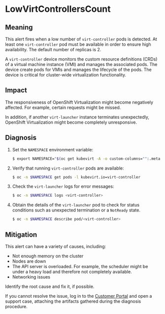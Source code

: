 # LowVirtControllersCount

## Meaning

This alert fires when a low number of `virt-controller` pods is detected. At
least one `virt-controller` pod must be available in order to ensure high
availability. The default number of replicas is 2.

A `virt-controller` device monitors the custom resource definitions (CRDs) of a
virtual machine instance (VMI) and manages the associated pods. The device
create pods for VMIs and manages the lifecycle of the pods. The device is
critical for cluster-wide virtualization functionality.

## Impact

The responsiveness of OpenShift Virtualization might become negatively
affected. For example,
certain requests might be missed.

In addition, if another `virt-launcher` instance terminates unexpectedly,
OpenShift Virtualization might become completely unresponsive.

## Diagnosis

1. Set the `NAMESPACE` environment variable:

   ```bash
   $ export NAMESPACE="$(oc get kubevirt -A -o custom-columns="":.metadata.namespace | tr -d '\n')"
   ```

2. Verify that running `virt-controller` pods are available:

   ```bash
   $ oc -n $NAMESPACE get pods -l kubevirt.io=virt-controller
   ```

3. Check the `virt-launcher` logs for error messages:

   ```bash
   $ oc -n $NAMESPACE logs <virt-controller>
   ```

4. Obtain the details of the `virt-launcher` pod to check for status conditions
such as unexpected termination or a `NotReady` state.

   ```bash
   $ oc -n $NAMESPACE describe pod/<virt-controller>
   ```

## Mitigation

This alert can have a variety of causes, including:

- Not enough memory on the cluster
- Nodes are down
- The API server is overloaded. For example, the scheduler might be under a
heavy load and therefore not completely available.
- Networking issues

Identify the root cause and fix it, if possible.

If you cannot resolve the issue, log in to the
[Customer Portal](https://access.redhat.com) and open a support case,
attaching the artifacts gathered during the diagnosis procedure.